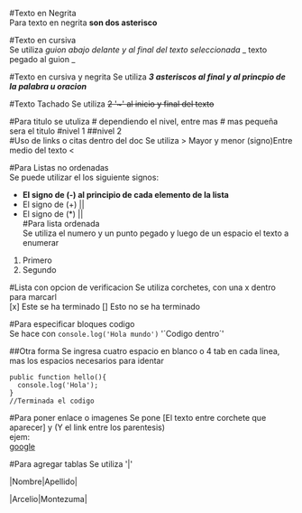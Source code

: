 #Texto en Negrita  
Para texto en negrita **son dos asterisco**  

#Texto en cursiva  
Se utiliza  _guion abajo delante y al final del texto seleccionada_  _ texto pegado al guion   _

#Texto en cursiva y negrita
Se utiliza ***3 asteriscos al final y al princpio de la palabra u oracion***

#Texto Tachado
Se utiliza ~~2 '~' al inicio y final del texto~~

#Para titulo
se utuliza # dependiendo el nivel, entre mas # mas pequeña sera el titulo #nivel 1 ##nivel 2  
#Uso de links o citas dentro del doc
Se utiliza > Mayor y menor (signo)Entre medio del texto
<  

#Para Listas no ordenadas  
Se puede utilizar el los siguiente signos:  
- **El signo de  (-) al principio de cada elemento de la lista**
- El signo de (+) ||  
- El signo de  (*) ||  
#Para lista ordenada  
Se utiliza el numero y un punto pegado y luego de un espacio el texto a enumerar
1. Primero
2. Segundo  

#Lista con opcion de verificacion
Se utiliza corchetes, con una x dentro para marcarl  
[x] Este se ha terminado
[] Esto no se ha terminado

#Para especificar bloques codigo  
Se hace con `console.log('Hola mundo')` '´Codigo dentro´'

##Otra forma
Se ingresa cuatro espacio en blanco o 4 tab en cada linea, mas los espacios necesarios para identar  

	public function hello(){
	  console.log('Hola');
	}
	//Terminada el codigo

#Para poner enlace o imagenes
Se pone [El texto entre corchete que aparecer] y (Y el link entre los parentesis)  
ejem:  
[google](google.com) 

#Para agregar tablas
Se utiliza '|'

|Nombre|Apellido|

|Arcelio|Montezuma|






